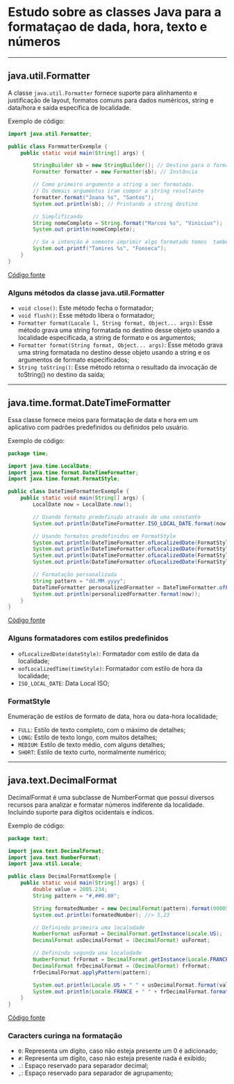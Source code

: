 # Estudo sobre as classes Java para a formataçao de dada, hora, texto e números

---

## java.util.Formatter

A classe `java.util.Formatter` fornece suporte para alinhamento e justificação de layout, formatos comuns para dados numéricos, string e data/hora e saída específica de localidade.

Exemplo de código:

```java
import java.util.Formatter;

public class FormmatterExemple {
    public static void main(String[] args) {

        StringBuilder sb = new StringBuilder(); // Destino para o formatador
        Formatter formatter = new Formatter(sb); // Instância

        // Como primeiro argumento a string a ser formatada.
        // Os demais argumentos iram compor a string resultante
        formatter.format("Joana %s", "Santos");
        System.out.println(sb); // Printando a string destino

        // Simplificando
        String nomeCompleto = String.format("Marcos %s", "Vinicius");
        System.out.println(nomeCompleto);

        // Se a intenção é somente imprimir algo formatado temos  tambem
        System.out.printf("Tamires %s", "Fonseca");
    }
}
```
[Código fonte](./src/util/FormatterExemple.java)

### Alguns métodos da classe java.util.Formatter

- `void close()`: Este método fecha o formatador;
- `void flush()`: Esse método libera o formatador;
- `Formatter format(Locale l, String format, Object... args)`: Esse método grava uma string formatada no destino desse objeto usando a localidade especificada, a string de formato e os argumentos;
- `Formatter format(String format, Object... args)`: Esse método grava uma string formatada no destino desse objeto usando a string e os argumentos de formato especificados;
- `String toString()`: Esse método retorna o resultado da invocação de toString() no destino da saída;

---

## java.time.format.DateTimeFormatter

Essa classe fornece meios para formatação de data e hora em um aplicativo com padrões predefinidos ou definidos pelo usuário.

Exemplo de código:

```java
package time;

import java.time.LocalDate;
import java.time.format.DateTimeFormatter;
import java.time.format.FormatStyle;

public class DateTimeFormatterExemple {
    public static void main(String[] args) {
        LocalDate now = LocalDate.now();

        // Usando formato predefinido através de uma constante
        System.out.println(DateTimeFormatter.ISO_LOCAL_DATE.format(now));

        // Usando formatos predefinidos em FormatStyle
        System.out.println(DateTimeFormatter.ofLocalizedDate(FormatStyle.FULL).format(now));
        System.out.println(DateTimeFormatter.ofLocalizedDate(FormatStyle.LONG).format(now));
        System.out.println(DateTimeFormatter.ofLocalizedDate(FormatStyle.MEDIUM).format(now));
        System.out.println(DateTimeFormatter.ofLocalizedDate(FormatStyle.SHORT).format(now));

        // Formatação personalizada
        String pattern = "dd.MM.yyyy";
        DateTimeFormatter personalizedFormatter = DateTimeFormatter.ofPattern(pattern);
        System.out.println(personalizedFormatter.format(now));
    }
}
```

[Código fonte](./src/time/DateTimeFormatterExemple.java)

### Alguns formatadores com estilos predefinidos
- `ofLocalizedDate(dateStyle)`: Formatador com estilo de data da localidade;
- `oofLocalizedTime(timeStyle)`: Formatador com estilo de hora da localidade;
- `ISO_LOCAL_DATE`: Data Local ISO;

### FormatStyle
Enumeração de estilos de formato de data, hora ou data-hora localidade;
- `FULL`: Estilo de texto completo, com o máximo de detalhes;
- `LONG`: Estilo de texto longo, com muitos detalhes;
- `MEDIUM`: Estilo de texto médio, com alguns detalhes;
- `SHORT`: Estilo de texto curto, normalmente numérico;

---

## java.text.DecimalFormat

DecimalFormat é uma subclasse de NumberFormat que possui diversos recursos para analizar e formatar números indiferente da localidade. Incluindo suporte para dígitos ocidentais e índicos.

Exemplo de código:

```java
package text;

import java.text.DecimalFormat;
import java.text.NumberFormat;
import java.util.Locale;

public class DecimalFormatExemple {
    public static void main(String[] args) {
        double value = 2005.234;
        String pattern = "#,##0.00";

        String formatedNumber = new DecimalFormat(pattern).format(00005.234);
        System.out.println(formatedNumber); //> 5,23

        // Definindo primeira uma localodade
        NumberFormat usFormat = DecimalFormat.getInstance(Locale.US);
        DecimalFormat usDecimalFormat = (DecimalFormat) usFormat;

        // Definindo segunda uma localodade
        NumberFormat frFormat = DecimalFormat.getInstance(Locale.FRANCE);
        DecimalFormat frDecimalFormat = (DecimalFormat) frFormat;
        frDecimalFormat.applyPattern(pattern);

        System.out.println(Locale.US + " " + usDecimalFormat.format(value)); //> en_US 2,005.234
        System.out.println(Locale.FRANCE + " " + frDecimalFormat.format(value)); //> fr_FR 2 005,23
    }
}
```

[Código fonte](./src/text/DecimalFormatExemple.java)

### Caracters curinga na formatação
- `0`: Representa um dígito, caso não esteja presente um 0 é adicionado;
- `#`: Representa um dígito, caso não esteja presente nada é exibido;
- `.`: Espaço reservado para separador decimal;
- `,`: Espaço reservado para separador de agrupamento;
